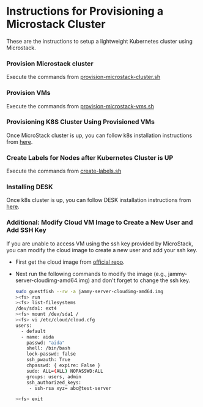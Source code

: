 # Instructions for Provisioning a Microstack Cluster
These are the instructions to setup a lightweight Kubernetes cluster using Microstack.

### Provision Microstack cluster
Execute the commands from [provision-microstack-cluster.sh](provision-microstack-cluster.sh)

### Provision VMs
Execute the commands from [provision-microstack-vms.sh](provision-microstack-vms.sh)

### Provisioning K8S Cluster Using Provisioned VMs
Once MicroStack cluster is up, you can follow k8s installation instructions from [here](../kubernetes/README.md).

### Create Labels for Nodes after Kubernetes Cluster is UP
Execute the commands from [create-labels.sh](create-labels.sh) 

### Installing DESK
Once k8s cluster is up, you can follow DESK installation instructions from [here](../README.md).


### Additional: Modify Cloud VM Image to Create a New User and Add SSH Key
If you are unable to access VM using the ssh key provided by MicroStack, you can modify the cloud image to create a new user and add your ssh key.

- First get the cloud image from [official repo](https://cloud-images.ubuntu.com/releases/20.04/release/).

- Next run the following commands to modify the image (e.g., jammy-server-cloudimg-amd64.img) and don't forget to change the ssh key.

    ```bash
    sudo guestfish --rw -a jammy-server-cloudimg-amd64.img
    ><fs> run
    ><fs> list-filesystems
    /dev/sda1: ext4
    ><fs> mount /dev/sda1 /
    ><fs> vi /etc/cloud/cloud.cfg
    users:
      - default
      - name: aida
        passwd: "aida"
        shell: /bin/bash
        lock-passwd: false
        ssh_pwauth: True
        chpasswd: { expire: False }
        sudo: ALL=(ALL) NOPASSWD:ALL
        groups: users, admin
        ssh_authorized_keys:
         - ssh-rsa xyz= abc@test-server
    
    ><fs> exit
    ```